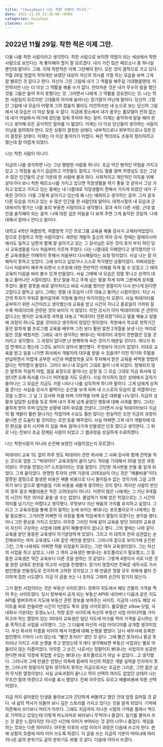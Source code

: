 ```yaml
---
title: "[buzydays] 나는 착한 사람이 아니다."
date: 2022-11-29 21:36:00 +0900
categories: buzydays
classes: wide
---
```


## 2022년 11월 29일. 착한 척은 이제 그만.

다들 나를 착한 사람이라고 생각한다. 착한 사람으로 보이면 약점이 되는 세상에서 착한 사람으로 보인다는 게 좋아해야 할지 잘 모르겠다. 내가 가진 많은 페르소나 중 하나일 뿐인데 말이다. 그래. 이제 착한척은 이제 그만해야 한다. 모든 것이 결착으로 가고 있다. 11월 28일 한없이 착하게만 보였던 대상이 자신의 의사를 거절 하는 모습을 보며 그게 참 별로인 것 같다고 한다. 자신이 그린 그림에 내가 그 역활을 해주길 기대했을텐데. 미안하지만 나는 더 이상 그 역활을 해줄 수가 없다. 안타까운 것은 내가 무수히 말을 했던 것을 그들은 들어 주지 못했다는 것. 그러면서 나에게 그 역활을 강요한다는 것. 나는 착한 사람일지 모르지만 그대들의 의지에 놀아나는 장기말이 아닌데 말이다. 당신이 그렸던 그림에 내 모습이 어떻게 그려 졌을지 몰라도 미안하지만 내 눈으로 보는 당신의 그림에서 내 모습은 더 이상 찾을 수 없다. 지금에 장소에서 내가 꿈꾸는 롤모델이 전혀 없는데 내가 어딜봐서 여기에 장단을 맞춰 주어야 하는 걸까. 이제는 솔직하게 말을 해야 한다고 생각해 모든 공식적인 절차를 다 밟았다. 이제는 더 이상 당신들이 생각하는 사람이 아님을 알려줘야 한다. 모든 상황이 결정된 상태다. 내부적으로나 외부적으로나 모든것이 결정된 상태다. 이제는 더 이상 돌이키기 어렵다. 욕은 먹더라도 조용히 정리하려고 했는데 참 어렵게 되었다.
<br/><br/>
나는 착한 사람이 아니다.
<br/><br/>
지금의 나를 생각하면 나는 그냥 평범한 사람중 하나다. 조금 약간 병적인 약점을 가지고 있고 그 약점을 숨기기 급급하고 거짓말도 잘하고 가식도 떨줄 알며 허영심도 있는 그냥 수 많은 인간들의 군상 가운데 한 사람에 불과 하다. 사회적이고 개인적인 이득을 위해 살아가다 보니 착한 페르소나를 가지고 있으면 직장생활을 하기 좋을 것 같아서 그냥 가지고 있었고 가지고 있는 중에는 내 나름대로 직장생활이 편해서 가지게 되었던 내가 구축한 것이다. 다들 그렇게 살아가고 있는데 왜 나는 예외라고 생각하는 걸까. 그저 겉과 다른 모습을 가지고 있는 수 많은 인간들 한 사람인데 말이다. 대학시절의 내 모습과 군대에서의 평가는 나를 표리 부동한 사람이라고 생각했다. 겉과 속이 다른 사람. 근데 얼만큼 솔직해야 되는 걸까. 나에 대한 깊은 어둠을 다 보여 주면 그게 솔직한 것일까. 나에 대해서 얼마나 안다고 말이다. 
<br/><br/>
대학교 4학년 여름방학, 여름방학 기간 프로그램 교육을 해줄 강사가 교체되어었었다. 참으로 친절하고 착한 사람이었다. 세련된 개발자 출신의 여자 강사. 한때는 말레이시아에서도 일하고 남편과 함께 잘 살아가고 있는 그 강사님은 모든 것이 흐지 부지 하던 당시 교육생들을 다시 처음부터 가르쳐 주었다. 나는 나름대로 이해한다고 생각했지만 다른 교육생들은 이해하지 못해서 처음부터 다시해달라는 요청 탓이었다. 사실 나는 잘 이해하지 못하고 있었다. 그래 보이고 싶었거나 스스로 착각했던 상황이었다. 어찌되었든 다시 처음부터 배우게 되면서 스프링에 대한 전반적인 이해를 하게 될 수 있었고 그 때의 교육이 다음을 바라 볼수 있게 만들었다. 사실 그때에 내 모습은 정말 못나고 성격이 대놓고 들어나던 시절이었다. 못난 말을 하고 주제 넘는 말을 하게 되며 그분에게 상처를 주었다. 물론 잘못을 바로 알아차리고 바로 사과를 했지만 정말이지 다시 만나게 된다면 고맙다고 말하고 싶다. 그때는 정말 내 모습이 너무 대놓고 들어난 시절이었다. 지난 시간의 투자가 무위로 돌아갈까봐 걱정에 들어난 마각이었는지 모른다. 사실 빅데이터를 공부하기 위한 시간이라고 생각했는데 교육을 받고 시간이 지나고 종료일이 가까워 질 수록 빅데이터와 관련된 것이 보이지 가 않았다. 이전 강사가 이미 빅데이터와 큰 관련이 없다고는 했지만 교육과정 과목을 대놓고 "빅데이터 전문과정"이라고 말을 해놓고 일말에 과정이 하나도 없을 것이라고 생각하지 않았던 탓이었다. 학원에서 학교로 방학기간 동안 알차게 웹 프로그램 교육을 배우며 그전 보다 훨씬 알찬 2개월을 보낸 나는 머리로 많은 것을 배웠지만. 그래도 내가 생각하는 뽀대나는 빅데이터 과정이 한번쯤은 있을 것이라고 생각했다. 그 과정이 없다면 난 완벽하게 속은 것이기 때문일 것이다. 게다가 취업 연계라고 했는데 그것도 보이지 않아서 불안했다. 무엇보다 자신이 없었다. 이대로 교육을 받고 일을 나가면 회사에서 개발자의 대우를 받을 수 있을까? 이전 학기와 주말을 반납하면서 어렵게 공부한 시간과 여름방학을 모두 투자해서 받은 교육을 써먹을 방법이 없다는 막막함이 들었다. 그러다 보니 내 모습이 그대로 들어 나게 되었다. 정제되지 않은 말투와 직설적 어법, 얼굴 표정으로 들어나는 감정 등 그 모습 그대로 지금 회사에 있었다면 오래 회사를 다니기 어려웠을 지도 모른다. 사실 의식하지 않은 상태에서 갑자기 들어나는 그 모습은 지금도 가끔 나타나 나를 섬득하게 하니까 말이다. 그게 남에게 상처를 준다는 사실을 강사가 울먹이는 순간을 보게 되며 내 스스로의 모습이 참 저열하다는 것을 느꼈다. 그 날 그 강사와 차를 타며 기차역을 타며 깊은 대화를 나누었다. 지금의 상황과 답답한 심정을 토로 하며 내가 주제 넘게 굴었던 행동에 대해 사과를 했다. 그녀는 쿨하게 받아 주며 답답한 상황에 대하 위로를 건냈다. 그러면서 사실 빅데이터보다 지금의 웹 개발이 훨씬 잘나가는 직업이며 수요도 훨씬 많다는 현실적인 조언 지금의 과정이 끝나면 큰 도움이 될 것이라는 조언 등을 해주었다. 사실 어쩌면 그게 내가 개발자에 대한 환상을 유지 시키며 이 길을 계속 걸어나가게 만들었던 단초 였다고 생각한다. 그 뒤로 나는 전보다 조금 정제된 사람이 되었고 그 웹과정을 성실하게 수료하였다.
<br/><br/>
나는 착한사람이 아니라 순진해 보였던 사람이었는지 모르겠다. 
<br/><br/>
빅데이터 교육 1도 없이 하루 정도 빅데이터 관련 회사에 그 사짜 강사와 함께 견학을 하는 것으로 암튼 그 "빅데이터" 교육과정이 끝이 났다. 100을 기대해서 30을 얻은 과정이었다. 무엇을 얻었는가? 스프링이라는 것을 알았다. 간단한 게시판을 만들 줄 알게 되었다. 그게 끝이었다. 현명한 투자의 선택 가운데 고려대상이 아닌 것은 "매몰비용"이다. 잘못된 결정으로 발생한 비용은 매몰 비용으로 다시 돌이킬수 없는 것이기에 그걸 고려하기 보다 앞으로 벌어들일 기회 비용을 새롭게 생각하는 것이 맞다. 하지만 사람의 판단의 경우 결코 매몰비용은 작은 고려대상이 아니다. 미련이 많은 나에게는 그 지난 8개월의 시간이 작은 의미로 끝을 낼 수는 없었다. 졸업하기 위해 얻은 학점으로는 그 시간의 의미를 남기기는 어렵다고 생각했다. 무엇보다 지난 배움의 가치를 유지하고 싶었다. 그리고 그 교육과정을 통해 흔히 말하는 눈에 보이는 뽀대나는 포트폴리오가 나에게는 정말 필요했다. 그거라면 어쩌면 이 과정을 통해 직업세계가 열릴지 모른다는 생각을 했다. 아니 그런 환상을 가지고 있었다. 아무튼 그러던 차에 같이 교육을 받던 30대의 교육생이 자신이 구상하는 사업에 대해 같이 해볼생각이 없냐고 했다. 그의 옆에는 나와 같이 교육을 받던 뚱뚱한 교육생이 의기양양하게 있었다. 그리고 이 대학과 전혀 상관없는 순진해보이는 여자 교육생도 나와 같은 제안을 받았다. 그러니까 겉으로 보이기에 순진한 그런, 그게 나에게도 어쩌면 적용 되었을지 모르는, 그런 여자 교육생이었다. 그는 자신의 사업을 하고 싶었고, 나와 그 여자 교육생은 뽀대나는 포트폴리오가 필요했고, 그 뚱뚱한 교육생은 약간 교육보다 다른 것을 원하는 것 같았다. 그렇게 4명이서 서로 다른 것을 원한 상태로 윈윈을 하고자 사업을 진행했다. 믿기지 않겠지만 진짜로 세무서로 가서 법인명을 만들정도로 진지하게 고려한 것이었고 그 때 만큼은 정말 모두 의욕에 붙타 진지하게 접한 시도였다. 지금 이 글을 쓰는 나 조차도 그때의 순간이 믿기지 않는다. 
<br/><br/>
그가 말한 사업이라는 것은 부동산 사이트였다. 정확히 지도에서 해당 건물의 가격을 찍어 주는 사이트였다. 당시 정부에서 공개 되는 부동산 API와 네이버나 다음과 같은 지도 API를 얼버무려서 지도에 부동산 관련 정보를 보여주는 사이트. 지금의 나라도 해당 사이트를 바로 만들라면 시간이 1년정도 족히 걸릴 사이트였다. 롤모델은 zillow 닷컴, 국내회사 가운데는 호갱노노나, 직방 같은 사이트에 자신의 부동산 사업 아이디어를 가미하고자 하는 열망이 있는 30대의 교육생은 일단 지도에 마크를 찍어 가격을 공시하는 것을 목적으로 사업을 시작했다. 그는 그 다음에 자신의 사업 아이디어를 공개할 생각이었다. 우선 회사의 이름을 지어야 해서 이름에 대해 논쟁을 했었다. 당시 세무서에 등록한 법인명이 기억이 나지 않는데. "빨간 돗자리" 였던 것 같다. 그때 빨간 돗자리냐 황금 돗자리냐 가지고 서로 논쟁을 주고 받았는데 두개다 생각해보면 부동산 사업과는 별로 어울리지 않는 이름이었다. 아무튼 그 순간, 나로서는 정말이지 뽀대나는 사업이자 성공만 한다면 바로 직장에 취업할 수있는 뽀대나는 포트폴리오가 아닐 수 없었다...고 생각했다. 그러니까 그때 만큼은 엄청난 의욕에 휩싸여 자신의 하찮은 개발 실력을 인지하지 못한, 그러니까 정말이지 앞뒤 생각하지 못하는 지금으로서는 조금은 그리운, 그런 젊은 날의 무식한 열정이었다. 사실 교육과정이 끝나고 딱히 선택의 여지도 없었던 상태의 나는 무조건 참여 하겠다고 의사를 표시 했었다. 진짜 아무것도 모르고 매몰비용에 따른 선택이었다.
<br/><br/>
지금 까지 살아왔던 인생을 돌아보고자 간단하게 써볼려고 했던 건데 엄청 길어질 것 같다. 내 삶의 역사가 되돌아 보니 깊은 스토리를 가지고 있다는 것을 알게 되었다. 기억에 의존해서 쓰다보니 머리가 아프다. 그래도 지금까지 지나온 시절의 기억을 플래시 백으로 기억하고 있었는데 이렇게 파노라마로 바라보니 무척이나 즐겁다. 일기를 몰아서 쓰는 것 같은 느낌이지만 지나간 시간에 의미가 부여되는 것 같아 너무나 즐겁다. 게임을 하는 것과는 다른 의미이다. 아무튼 이후의 사업 이야기 과정은 다음에 쓰고자 한다. 현재 상황의 흐름에 따라 이어 쓰도록 하겠다. 이 글을 쓰는 지금의 기분이 어떠냐에 따라 지나온 삶의 분위기도 글의 분위기도 바뀔 것 같다. 다음에 이어서 쓰겠다.


